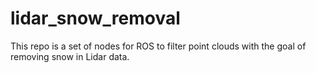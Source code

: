 # lidar_snow_removal
This repo is a set of nodes for ROS to filter point clouds with the goal of removing snow in Lidar data.
